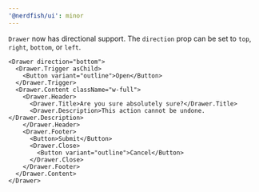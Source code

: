```yaml
---
'@nerdfish/ui': minor
---
```


`Drawer` now has directional support. 
The `direction` prop can be set to `top`, `right`, `bottom`, or `left`.

```tsx
<Drawer direction="bottom">
  <Drawer.Trigger asChild>
    <Button variant="outline">Open</Button>
  </Drawer.Trigger>
  <Drawer.Content className="w-full">
    <Drawer.Header>
      <Drawer.Title>Are you sure absolutely sure?</Drawer.Title>
      <Drawer.Description>This action cannot be undone.</Drawer.Description>
    </Drawer.Header>
    <Drawer.Footer>
      <Button>Submit</Button>
      <Drawer.Close>
        <Button variant="outline">Cancel</Button>
      </Drawer.Close>
    </Drawer.Footer>
  </Drawer.Content>
</Drawer>
```

